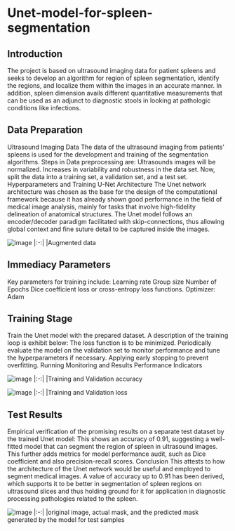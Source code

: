 # Unet-model-for-spleen-segmentation

## Introduction
The project is based on ultrasound imaging data for patient spleens and seeks to develop an algorithm for region of spleen segmentation, identify the regions, and localize them within the images in an accurate manner. In addition, spleen dimension avails different quantitative measurements that can be used as an adjunct to diagnostic stools in looking at pathologic conditions like infections.

## Data Preparation
Ultrasound Imaging Data
The data of the ultrasound imaging from patients' spleens is used for the development and training of the segmentation algorithms.
Steps in Data preprocessing are:
Ultrasounds images will be normalized.
Increases in variability and robustness in the data set.
Now, split the data into a training set, a validation set, and a test set.
Hyperparameters and Training
U-Net Architecture
The Unet network architecture was chosen as the base for the design of the computational framework because it has already shown good performance in the field of medical image analysis, mainly for tasks that involve high-fidelity delineation of anatomical structures. The Unet model follows an encoder/decoder paradigm facilitated with skip-connections, thus allowing global context and fine suture detail to be captured inside the images.

![image](https://github.com/user-attachments/assets/a549f452-fad6-4647-a9fc-9ec14bb33fad)
|:-:|
|Augmented data

## Immediacy Parameters
Key parameters for training include:
Learning rate
Group size
Number of Epochs
Dice coefficient loss or cross-entropy loss functions.
Optimizer: Adam

## Training Stage
Train the Unet model with the prepared dataset. A description of the training loop is exhibit below:
The loss function is to be minimized.
Periodically evaluate the model on the validation set to monitor performance and tune the hyperparameters if necessary.
Applying early stopping to prevent overfitting.
Running Monitoring and Results
Performance Indicators

![image](https://github.com/user-attachments/assets/afc63776-4ce8-4ab2-a39d-db111f95ed36)
|:-:|
|Training and Validation accuracy 

![image](https://github.com/user-attachments/assets/09800b90-2762-4feb-81a0-81553550a85c)
|:-:|
|Training and Validation loss


## Test Results
Empirical verification of the promising results on a separate test dataset by the trained Unet model: This shows an accuracy of 0.91, suggesting a well-fitted model that can segment the region of spleen in ultrasound images. This further adds metrics for model performance audit, such as Dice coefficient and also precision-recall scores. Conclusion This attests to how the architecture of the Unet network would be useful and employed to segment medical images. A value of accuracy up to 0.91 has been derived, which supports it to be better in segmentation of spleen regions on ultrasound slices and thus holding ground for it for application in diagnostic processing pathologies related to the spleen.

![image](https://github.com/user-attachments/assets/2aef4428-3e0f-4f8f-8463-49a6f1f6fbac)
|:-:|
|original image, actual mask, and the predicted mask generated by the model for test samples


